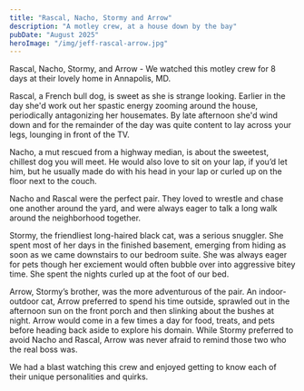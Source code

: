```yaml
---
title: "Rascal, Nacho, Stormy and Arrow"
description: "A motley crew, at a house down by the bay"
pubDate: "August 2025"
heroImage: "/img/jeff-rascal-arrow.jpg"
---
```



<p>
    Rascal, Nacho, Stormy, and Arrow - We watched this motley crew for 8 days at their lovely home in Annapolis, MD. 

<p>
    Rascal, a French bull dog, is sweet as she is strange looking.  Earlier in the day she'd work out her spastic energy zooming around the house, periodically antagonizing her housemates.  By late afternoon she'd wind down and for the remainder of the day was quite content to lay across your legs, lounging in front of the TV. 
</p>

<p>
    Nacho, a mut rescued from a highway median, is about the sweetest, chillest dog you will meet. He would also love to sit on your lap, if you’d let him, but he usually made do with his head in your lap or curled up on the floor next to the couch. 
</p>

<p>
    Nacho and Rascal were the perfect pair. They loved to wrestle and chase one another around the yard, and were always eager to talk a long walk around the neighborhood together.
</p>

<p>
    Stormy, the friendliest long-haired black cat, was a serious snuggler. She spent most of her days in the finished basement, emerging from hiding as soon as we came downstairs to our bedroom suite. She was always eager for pets though her exciement would often bubble over into aggressive bitey time. She spent the nights curled up at the foot of our bed.
</p>

<p>
    Arrow, Stormy’s brother, was the more adventurous of the pair. An indoor-outdoor cat, Arrow preferred to spend his time outside, sprawled out in the afternoon sun on the front porch and then slinking about the bushes at night. Arrow would come in a few times a day for food, treats, and pets before heading back aside to explore his domain. While Stormy preferred to avoid Nacho and Rascal, Arrow was never afraid to remind those two who the real boss was.
</p>

<p>
    We had a blast watching this crew and enjoyed getting to know each of their unique personalities and quirks. 
</p>
